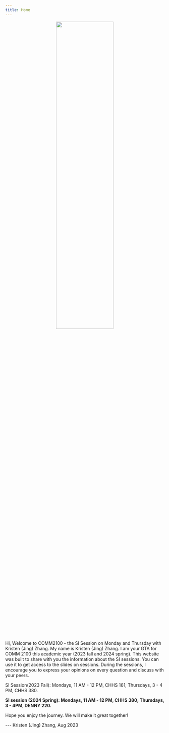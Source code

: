 ```yaml
---
title: Home
---
```

<p style="text-align:center;">
 <img src="https://media2.giphy.com/media/26xBwdIuRJiAIqHwA/giphy.gif?cid=ecf05e47midg4xqaxqw7xq5383c2i6cnb55ukiv7qbvat1ru&ep=v1_gifs_search&rid=giphy.gif&ct=g"  width="60%" height="50%"> 
</p>
Hi, Welcome to COMM2100 - the SI Session on Monday and Thursday with Kristen (Jing) Zhang. My name is Kristen (Jing) Zhang. I am your GTA for COMM 2100 this academic year (2023 fall and 2024 spring). This website was built to share with you the information about the SI sessions. You can use it to get access to the slides on sessions. During the sessions, I encourage you to express your opinions on every question and discuss with your peers.

SI Session(2023 Fall): Mondays, 11 AM - 12 PM, CHHS 161; Thursdays, 3 - 4 PM, CHHS 380.

**SI session (2024 Spring): Mondays, 11 AM - 12 PM, CHHS 380; Thursdays, 3 - 4PM, DENNY 220.**

Hope you enjoy the journey. We will make it great together!

--- Kristen (Jing) Zhang, Aug 2023



###### 

